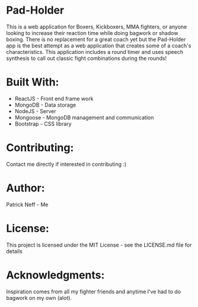 # Pad-Holder 
This is a web application for Boxers, Kickboxers, MMA fighters, or anyone looking to increase their reaction time while doing bagwork or shadow boxing. There is no replacement for a great coach yet but the Pad-Holder app is the best attempt as a web application that creates some of a coach's characteristics. This application includes a round timer and uses speech synthesis to call out classic fight combinations during the rounds!

# Built With: 
* ReactJS - Front end frame work 
* MongoDB - Data storage 
* NodeJS - Server 
* Mongoose - MongoDB management and communication 
* Bootstrap - CSS library

# Contributing: 
Contact me directly if interested in contributing :)

# Author: 
Patrick Neff - Me

# License: 
This project is licensed under the MIT License - see the LICENSE.md file for details

# Acknowledgments: 
Inspiration comes from all my fighter friends and anytime I've had to do bagwork on my own (alot).
